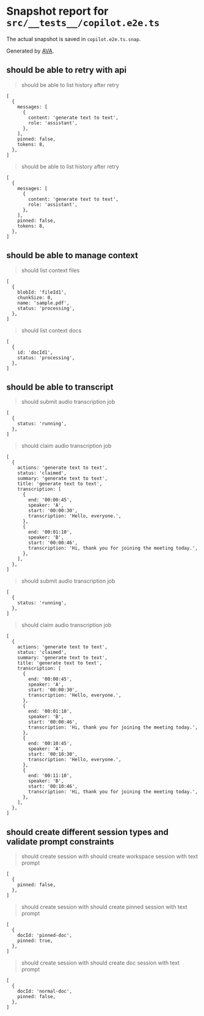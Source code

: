 # Snapshot report for `src/__tests__/copilot.e2e.ts`

The actual snapshot is saved in `copilot.e2e.ts.snap`.

Generated by [AVA](https://avajs.dev).

## should be able to retry with api

> should be able to list history after retry

    [
      {
        messages: [
          {
            content: 'generate text to text',
            role: 'assistant',
          },
        ],
        pinned: false,
        tokens: 8,
      },
    ]

> should be able to list history after retry

    [
      {
        messages: [
          {
            content: 'generate text to text',
            role: 'assistant',
          },
        ],
        pinned: false,
        tokens: 8,
      },
    ]

## should be able to manage context

> should list context files

    [
      {
        blobId: 'fileId1',
        chunkSize: 0,
        name: 'sample.pdf',
        status: 'processing',
      },
    ]

> should list context docs

    [
      {
        id: 'docId1',
        status: 'processing',
      },
    ]

## should be able to transcript

> should submit audio transcription job

    [
      {
        status: 'running',
      },
    ]

> should claim audio transcription job

    [
      {
        actions: 'generate text to text',
        status: 'claimed',
        summary: 'generate text to text',
        title: 'generate text to text',
        transcription: [
          {
            end: '00:00:45',
            speaker: 'A',
            start: '00:00:30',
            transcription: 'Hello, everyone.',
          },
          {
            end: '00:01:10',
            speaker: 'B',
            start: '00:00:46',
            transcription: 'Hi, thank you for joining the meeting today.',
          },
        ],
      },
    ]

> should submit audio transcription job

    [
      {
        status: 'running',
      },
    ]

> should claim audio transcription job

    [
      {
        actions: 'generate text to text',
        status: 'claimed',
        summary: 'generate text to text',
        title: 'generate text to text',
        transcription: [
          {
            end: '00:00:45',
            speaker: 'A',
            start: '00:00:30',
            transcription: 'Hello, everyone.',
          },
          {
            end: '00:01:10',
            speaker: 'B',
            start: '00:00:46',
            transcription: 'Hi, thank you for joining the meeting today.',
          },
          {
            end: '00:10:45',
            speaker: 'A',
            start: '00:10:30',
            transcription: 'Hello, everyone.',
          },
          {
            end: '00:11:10',
            speaker: 'B',
            start: '00:10:46',
            transcription: 'Hi, thank you for joining the meeting today.',
          },
        ],
      },
    ]

## should create different session types and validate prompt constraints

> should create session with should create workspace session with text prompt

    [
      {
        pinned: false,
      },
    ]

> should create session with should create pinned session with text prompt

    [
      {
        docId: 'pinned-doc',
        pinned: true,
      },
    ]

> should create session with should create doc session with text prompt

    [
      {
        docId: 'normal-doc',
        pinned: false,
      },
    ]
